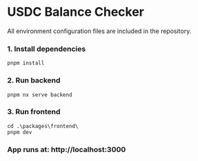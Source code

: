 # USDC Balance Checker

All environment configuration files are included in the repository.

### 1. Install dependencies

```
pnpm install
```

### 2. Run backend

```
pnpm nx serve backend
```

### 3. Run frontend

```
cd .\packages\frontend\
pnpm dev
```

### App runs at: http://localhost:3000
